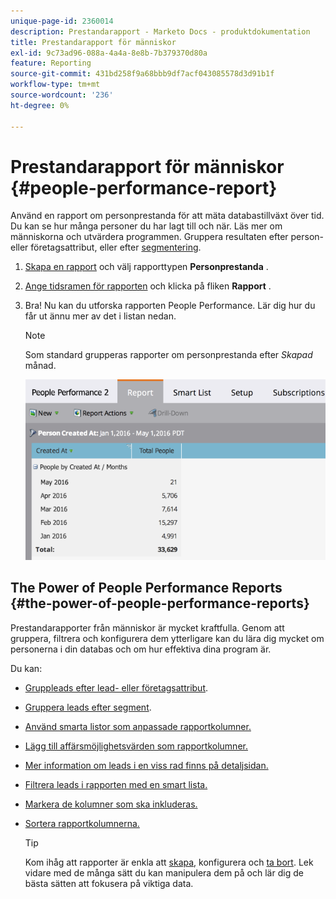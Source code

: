 ```yaml
---
unique-page-id: 2360014
description: Prestandarapport - Marketo Docs - produktdokumentation
title: Prestandarapport för människor
exl-id: 9c73ad96-088a-4a4a-8e8b-7b379370d80a
feature: Reporting
source-git-commit: 431bd258f9a68bbb9df7acf043085578d3d91b1f
workflow-type: tm+mt
source-wordcount: '236'
ht-degree: 0%

---
```


# Prestandarapport för människor {#people-performance-report}

Använd en rapport om personprestanda för att mäta databastillväxt över tid. Du kan se hur många personer du har lagt till och när. Läs mer om människorna och utvärdera programmen. Gruppera resultaten efter person- eller företagsattribut, eller efter [segmentering](/help/marketo/product-docs/personalization/segmentation-and-snippets/segmentation/create-a-segmentation.md).

1. [Skapa en rapport](/help/marketo/product-docs/reporting/basic-reporting/creating-reports/create-a-report-in-a-program.md) och välj rapporttypen **Personprestanda** [](/help/marketo/product-docs/reporting/basic-reporting/report-types/report-type-overview.md).

1. [Ange tidsramen för rapporten](/help/marketo/product-docs/reporting/basic-reporting/editing-reports/change-a-report-time-frame.md) och klicka på fliken **Rapport** .

1. Bra! Nu kan du utforska rapporten People Performance. Lär dig hur du får ut ännu mer av det i listan nedan.

   >[!NOTE]
   >
   >Som standard grupperas rapporter om personprestanda efter *Skapad* månad.

   ![](assets/one.png)

## The Power of People Performance Reports {#the-power-of-people-performance-reports}

Prestandarapporter från människor är mycket kraftfulla. Genom att gruppera, filtrera och konfigurera dem ytterligare kan du lära dig mycket om personerna i din databas och om hur effektiva dina program är.

Du kan:

* [Gruppleads efter lead- eller företagsattribut](/help/marketo/product-docs/reporting/basic-reporting/report-activity/group-person-reports-by-attribute.md).
* [Gruppera leads efter segment](/help/marketo/product-docs/personalization/segmentation-and-snippets/segmentation/group-person-reports-by-segment.md).
* [Använd smarta listor som anpassade rapportkolumner.](/help/marketo/product-docs/reporting/basic-reporting/editing-reports/add-custom-columns-to-a-person-report.md)
* [Lägg till affärsmöjlighetsvärden som rapportkolumner.](/help/marketo/product-docs/reporting/basic-reporting/editing-reports/add-opportunity-columns-to-a-lead-report.md)
* [Mer information om leads i en viss rad finns på detaljsidan.](/help/marketo/product-docs/reporting/basic-reporting/report-activity/drill-down-in-a-people-performance-report.md)
* [Filtrera leads i rapporten med en smart lista.](/help/marketo/product-docs/reporting/basic-reporting/editing-reports/filter-people-in-a-report-with-a-smart-list.md)
* [Markera de kolumner som ska inkluderas.](/help/marketo/product-docs/reporting/basic-reporting/editing-reports/select-report-columns.md)
* [Sortera rapportkolumnerna.](/help/marketo/product-docs/reporting/basic-reporting/editing-reports/sort-report-on-columns.md)

  >[!TIP]
  >
  >Kom ihåg att rapporter är enkla att [skapa](/help/marketo/product-docs/reporting/basic-reporting/creating-reports/create-a-report-in-a-program.md), konfigurera och [ta bort](/help/marketo/product-docs/reporting/basic-reporting/report-activity/delete-a-report.md). Lek vidare med de många sätt du kan manipulera dem på och lär dig de bästa sätten att fokusera på viktiga data.
